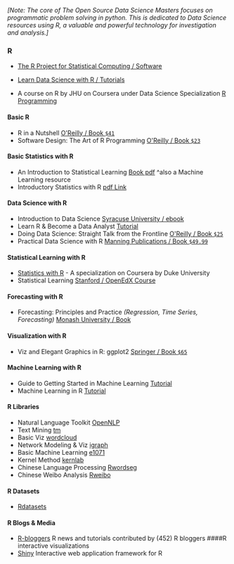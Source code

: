 _[Note: The core of The Open Source Data Science Masters focuses on programmatic problem solving in python. This is dedicated to Data Science resources using R, a valuable and powerful technology for investigation and analysis.]_

### R

* [The R Project for Statistical Computing / Software](http://www.r-project.org/)

* [Learn Data Science with R / Tutorials](https://www.datacamp.com/courses)

* A course on R by JHU on Coursera under Data Science Specialization [R Programming](https://www.coursera.org/learn/r-programming)

#### Basic R

 * R in a Nutshell [O'Reilly / Book ```$41```](http://amzn.to/1s54OBf)
 * Software Design: The Art of R Programming [O'Reilly / Book ```$23```](http://amzn.to/1mqzpWw)

#### Basic Statistics with R

 * An Introduction to Statistical Learning [Book pdf](http://www-bcf.usc.edu/~gareth/ISL/ISLR%20First%20Printing.pdf) ^also a Machine Learning resource
 * Introductory Statistics with R [pdf Link](http://www.academia.dk/BiologiskAntropologi/Epidemiologi/PDF/Introductory_Statistics_with_R__2nd_ed.pdf)
 
#### Data Science with R
 * Introduction to Data Science [Syracuse University / ebook](http://jsresearch.net/index.html)
 * Learn R & Become a Data Analyst [Tutorial](https://www.datacamp.com/)
 * Doing Data Science: Straight Talk from the Frontline [O'Reilly / Book ```$25```](http://amzn.to/1vAIscK)
 * Practical Data Science with R [Manning Publications / Book ```$49.99```](http://www.manning.com/zumel/)
 
#### Statistical Learning with R

 * [Statistics with R](https://www.coursera.org/specializations/statistics) - A specialization on Coursera by Duke University
 * Statistical Learning [Stanford / OpenEdX Course](https://class.stanford.edu/courses/HumanitiesScience/StatLearning/Winter2014/about)
 
#### Forecasting with R

 * Forecasting: Principles and Practice *(Regression, Time Series, Forecasting)* [Monash University / Book](http://otexts.com/fpp/)

#### Visualization with R

 * Viz and Elegant Graphics in R: ggplot2 [Springer / Book ```$65```](http://amzn.to/1fZMXVd)

#### Machine Learning with R

 * Guide to Getting Started in Machine Learning [Tutorial](http://abeautifulwww.com/2009/10/11/guide-to-getting-started-in-machine-learning/)
 * Machine Learning in R [Tutorial](http://blog.revolutionanalytics.com/2009/09/machine-learning-in-r-in-a-nutshell.html)

#### R Libraries

 * Natural Language Toolkit [OpenNLP](http://cran.r-project.org/web/packages/openNLP/index.html)
 * Text Mining [tm](http://cran.r-project.org/web/packages/tm/index.html)
 * Basic Viz [wordcloud](http://cran.r-project.org/web/packages/wordcloud/index.html)
 * Network Modeling & Viz [igraph](http://cran.r-project.org/web/packages/igraph/index.html)
 * Basic Machine Learning [e1071](http://cran.r-project.org/web/packages/e1071/index.html)
 * Kernel Method [kernlab](http://cran.r-project.org/web/packages/kernlab/index.html)
 * Chinese Language Processing [Rwordseg](http://jliblog.com/app/rwordseg)
 * Chinese Weibo Analysis [Rweibo](http://jliblog.com/app/rweibo)

#### R Datasets

 * [Rdatasets](http://vincentarelbundock.github.io/Rdatasets/)

#### R Blogs & Media

 * [R-bloggers](http://www.r-bloggers.com/) R news and tutorials contributed by (452) R bloggers
####R interactive visualizations 
 * [Shiny](http://shiny.rstudio.com/) Interactive web application framework for R
